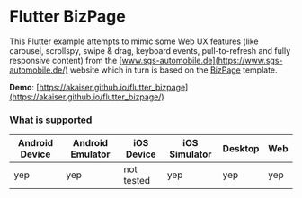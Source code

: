 # Flutter BizPage

This Flutter example attempts to mimic some Web UX features (like carousel, scrollspy, swipe & drag,
keyboard events, pull-to-refresh and fully responsive content) from
the [www.sgs-automobile.de](https://www.sgs-automobile.de/) website which in turn is based on
the [BizPage](https://bootstrapmade.com/demo/templates/BizPage/) template.

**Demo**: [https://akaiser.github.io/flutter_bizpage](https://akaiser.github.io/flutter_bizpage/)

### What is supported

| Android Device | Android Emulator | iOS Device | iOS Simulator | Desktop | Web |
|----------------|------------------|------------|---------------|---------|-----|
| yep            | yep              | not tested | yep           | yep     | yep |

